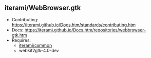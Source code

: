 iterami/WebBrowser.gtk
----------------------

* Contributing: https://iterami.github.io/Docs.htm/standards/contributing.htm
* Docs: https://iterami.github.io/Docs.htm/repositories/webbrowser-gtk.htm
* Requires:
  * [iterami/common](https://github.com/iterami/common)
  * webkit2gtk-4.0-dev
